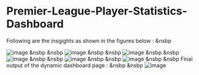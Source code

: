 # Premier-League-Player-Statistics-Dashboard
Following are the insgights as shown in the figures below :
&nsbp

![image](https://github.com/akacode-hub/Premier-League-Player-Statistics-Dashboard/assets/90734448/479a465e-0210-4621-b528-e5d6bd6d6642)
&nsbp
&nsbp
![image](https://github.com/akacode-hub/Premier-League-Player-Statistics-Dashboard/assets/90734448/390bc23e-bb70-48d1-b8be-c1419e800098)
&nsbp
&nsbp
![image](https://github.com/akacode-hub/Premier-League-Player-Statistics-Dashboard/assets/90734448/53ff419c-cd05-4dc9-be5b-defc910fee22)
&nsbp
&nsbp
![image](https://github.com/akacode-hub/Premier-League-Player-Statistics-Dashboard/assets/90734448/90a00628-f400-4996-9a70-3e293fa14ce9)
&nsbp
&nsbp
![image](https://github.com/akacode-hub/Premier-League-Player-Statistics-Dashboard/assets/90734448/934c299c-e7a9-46fb-ad9a-bb5f9a9d7ce6)
&nsbp
&nsbp
![image](https://github.com/akacode-hub/Premier-League-Player-Statistics-Dashboard/assets/90734448/b0d300c2-6602-4113-9ddd-5e3da4f33a07)
&nsbp
&nsbp
Final output of the dynamic dashboard  page :
&nsbp
&nsbp
![image](https://github.com/akacode-hub/Premier-League-Player-Statistics-Dashboard/assets/90734448/9f468312-817c-4671-9297-c69b589c0564)






